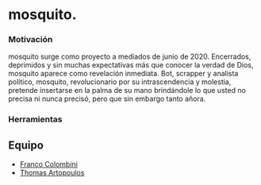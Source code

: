 # mosquito. 

### Motivación

mosquito surge como proyecto a mediados de junio de 2020. Encerrados, deprimidos y sin muchas expectativas más que conocer la verdad de Dios, mosquito aparece como revelación inmediata. Bot, scrapper y analista político, mosquito, revolucionario por su intrascendencia y molestia, pretende insertarse en la palma de su mano brindándole lo que usted no precisa ni nunca precisó, pero que sin embargo tanto añora.

### Herramientas

## Equipo

* [Franco Colombini](https://github.com/frankeee)
* [Thomas Artopoulos](https://github.com/thomasartopoulos)

